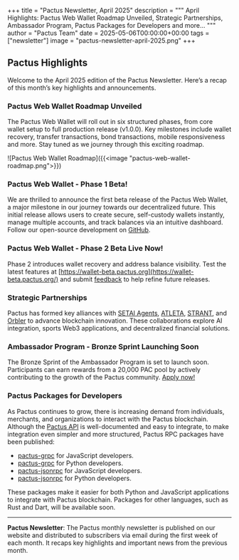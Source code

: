 +++
title = "Pactus Newsletter, April 2025"
description = """
April Highlights: Pactus Web Wallet Roadmap Unveiled, Strategic Partnerships,
Ambassador Program, Pactus Packages for Developers and more...
"""
author = "Pactus Team"
date = 2025-05-06T00:00:00+00:00
tags = ["newsletter"]
image = "pactus-newsletter-april-2025.png"
+++

## Pactus Highlights

Welcome to the April 2025 edition of the Pactus Newsletter.
Here’s a recap of this month’s key highlights and announcements.

### Pactus Web Wallet Roadmap Unveiled

The Pactus Web Wallet will roll out in six structured phases,
from core wallet setup to full production release (v1.0.0).
Key milestones include wallet recovery, transfer transactions, bond transactions, mobile responsiveness and more.
Stay tuned as we journey through this exciting roadmap.

![Pactus Web Wallet Roadmap]({{<image "pactus-web-wallet-roadmap.png">}})

### Pactus Web Wallet - Phase 1 Beta!

We are thrilled to announce the first beta release of the Pactus Web Wallet,
a major milestone in our journey towards our decentralized future.
This initial release allows users to create secure, self-custody wallets instantly,
manage multiple accounts, and track balances via an intuitive dashboard.
Follow our open-source development on [GitHub](http://github.com/pactus-project/pactus-wallet).

### Pactus Web Wallet - Phase 2 Beta Live Now!

Phase 2 introduces wallet recovery and address balance visibility.
Test the latest features at [https://wallet-beta.pactus.org](https://wallet-beta.pactus.org/) and submit
[feedback](https://docs.google.com/forms/d/e/1FAIpQLSdzhss0Z9iNCJyHlrsHEBPFVqobux3Hg71FwCXR63gbOIWZPw/viewform?usp=sharing)
to help refine future releases.

### Strategic Partnerships

Pactus has formed key alliances with
[SETAI Agents](https://aisentient.net/), [ATLETA](https://atleta.network/),
[STRANT](https://strant.ai/), and [Orbler](https://www.orbler.io/)
to advance blockchain innovation. These collaborations explore AI integration,
sports Web3 applications, and decentralized financial solutions.

### Ambassador Program - Bronze Sprint Launching Soon

The Bronze Sprint of the Ambassador Program is set to launch soon.
Participants can earn rewards from a 20,000 PAC pool by actively contributing to the growth of the Pactus community.
[Apply now!](https://forms.gle/1H927mXTVNSMiLi2A)

### Pactus Packages for Developers

As Pactus continues to grow, there is increasing demand from individuals, merchants, and organizations
to interact with the Pactus blockchain.
Although the [Pactus API](https://docs.pactus.org/api/) is well-documented and easy to integrate,
to make integration even simpler and more structured,
Pactus RPC packages have been published:

- [pactus-grpc](https://www.npmjs.com/package/pactus-grpc) for JavaScript developers.
- [pactus-grpc](https://pypi.org/project/pactus-grpc) for Python developers.
- [pactus-jsonrpc](https://www.npmjs.com/package/pactus-jsonrpc) for JavaScript developers.
- [pactus-jsonrpc](https://pypi.org/project/pactus-jsonrpc) for Python developers.

These packages make it easier for both Python and JavaScript applications to integrate with Pactus blockchain.
Packages for other languages, such as Rust and Dart, will be available soon.

---

**Pactus Newsletter**: The Pactus monthly newsletter is published on our website and
distributed to subscribers via email during the first week of each month.
It recaps key highlights and important news from the previous month.
